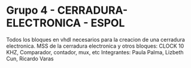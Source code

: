 # Grupo 4 - CERRADURA-ELECTRONICA - ESPOL
Todos los bloques en vhdl necesarios para la creacion de una cerradura electronica. 
MSS de la cerradura electronica y otros bloques: CLOCK 10 KHZ, Comparador, contador, mux, etc
Integrantes: Paula Palma, Lizbeth Cun, Ricardo Varas
